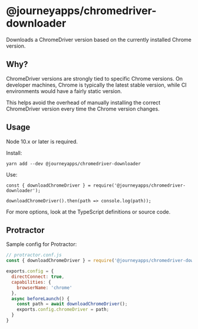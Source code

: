 # @journeyapps/chromedriver-downloader

Downloads a ChromeDriver version based on the currently installed Chrome version.

## Why?

ChromeDriver versions are strongly tied to specific Chrome versions. On developer machines, Chrome is typically the latest stable version, while CI environments would have a fairly static version.

This helps avoid the overhead of manually installing the correct ChromeDriver version every time the Chrome version changes.

## Usage

Node 10.x or later is required.

Install:

    yarn add --dev @journeyapps/chromedriver-downloader

Use:

    const { downloadChromeDriver } = require('@journeyapps/chromedriver-downloader');

    downloadChromeDriver().then(path => console.log(path));

For more options, look at the TypeScript definitions or source code.

## Protractor

Sample config for Protractor:

```js
// protractor.conf.js
const { downloadChromeDriver } = require('@journeyapps/chromedriver-downloader');

exports.config = {
  directConnect: true,
  capabilities: {
    browserName: 'chrome'
  },
  async beforeLaunch() {
    const path = await downloadChromeDriver();
    exports.config.chromeDriver = path;
  }
}
```
